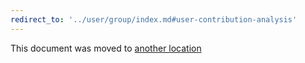 ```yaml
---
redirect_to: '../user/group/index.md#user-contribution-analysis'
---
```


This document was moved to [another location](../user/group/index.md#user-contribution-analysis)

<!-- This redirect file can be deleted February 1, 2021, or later. -->
<!-- Before deletion, see: https://docs.gitlab.com/ee/development/documentation/#move-or-rename-a-page -->
